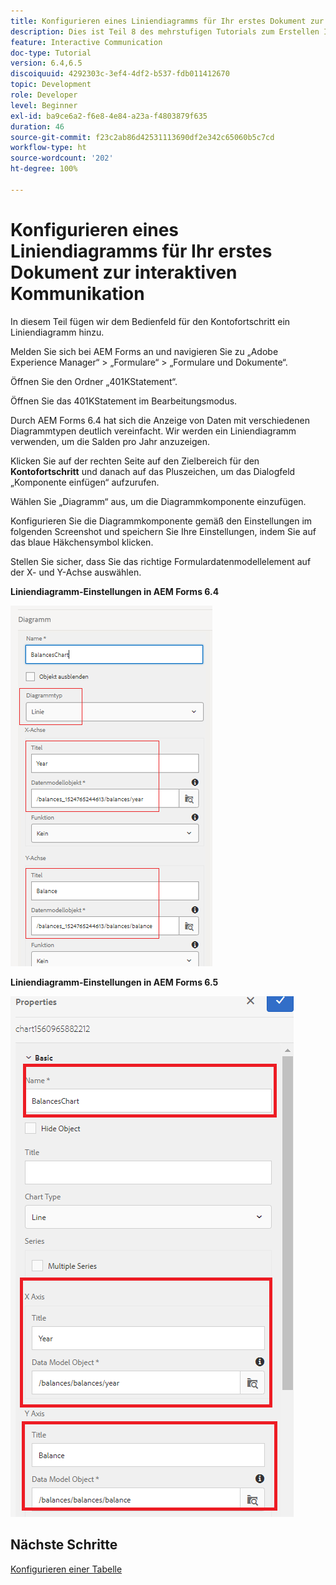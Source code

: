 ```yaml
---
title: Konfigurieren eines Liniendiagramms für Ihr erstes Dokument zur interaktiven Kommunikation – Teil 8
description: Dies ist Teil 8 des mehrstufigen Tutorials zum Erstellen Ihres ersten Dokuments zur interaktiven Kommunikation. In diesem Teil fügen wir dem Bedienfeld für den Kontofortschritt ein Liniendiagramm hinzu.
feature: Interactive Communication
doc-type: Tutorial
version: 6.4,6.5
discoiquuid: 4292303c-3ef4-4df2-b537-fdb011412670
topic: Development
role: Developer
level: Beginner
exl-id: ba9ce6a2-f6e8-4e84-a23a-f4803879f635
duration: 46
source-git-commit: f23c2ab86d42531113690df2e342c65060b5c7cd
workflow-type: ht
source-wordcount: '202'
ht-degree: 100%

---
```


# Konfigurieren eines Liniendiagramms für Ihr erstes Dokument zur interaktiven Kommunikation

In diesem Teil fügen wir dem Bedienfeld für den Kontofortschritt ein Liniendiagramm hinzu.

Melden Sie sich bei AEM Forms an und navigieren Sie zu „Adobe Experience Manager“ > „Formulare“ > „Formulare und Dokumente“.

Öffnen Sie den Ordner „401KStatement“.

Öffnen Sie das 401KStatement im Bearbeitungsmodus.

Durch AEM Forms 6.4 hat sich die Anzeige von Daten mit verschiedenen Diagrammtypen deutlich vereinfacht. Wir werden ein Liniendiagramm verwenden, um die Salden pro Jahr anzuzeigen.

Klicken Sie auf der rechten Seite auf den Zielbereich für den **Kontofortschritt** und danach auf das Pluszeichen, um das Dialogfeld „Komponente einfügen“ aufzurufen.

Wählen Sie „Diagramm“ aus, um die Diagrammkomponente einzufügen.

Konfigurieren Sie die Diagrammkomponente gemäß den Einstellungen im folgenden Screenshot und speichern Sie Ihre Einstellungen, indem Sie auf das blaue Häkchensymbol klicken.

Stellen Sie sicher, dass Sie das richtige Formulardatenmodellelement auf der X- und Y-Achse auswählen.

**Liniendiagramm-Einstellungen in AEM Forms 6.4**

![linechart64](assets/linechart.png)

**Liniendiagramm-Einstellungen in AEM Forms 6.5**

![linechart64](assets/linechart65.PNG)

## Nächste Schritte

[Konfigurieren einer Tabelle](./partnine.md)
